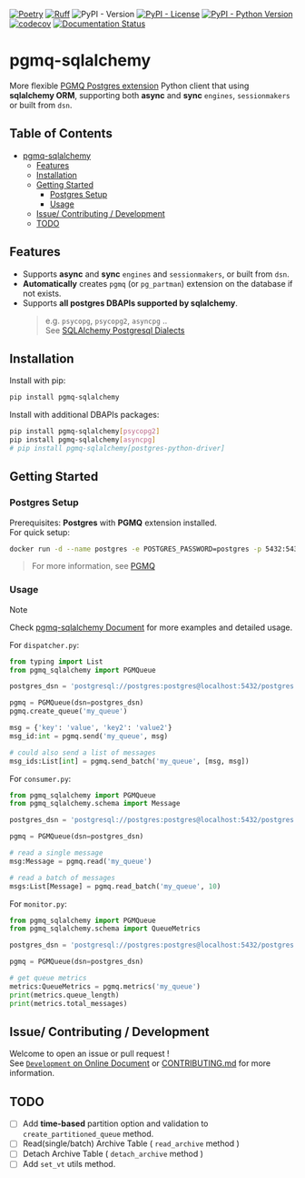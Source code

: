 [![Poetry](https://img.shields.io/endpoint?url=https://python-poetry.org/badge/v0.json)](https://python-poetry.org/)
[![Ruff](https://img.shields.io/endpoint?url=https://raw.githubusercontent.com/astral-sh/ruff/main/assets/badge/v2.json)](https://github.com/astral-sh/ruff)
![PyPI - Version](https://img.shields.io/pypi/v/pgmq-sqlalchemy)
[![PyPI - License](https://img.shields.io/pypi/l/pgmq-sqlalchemy.svg)](https://github.com/jason810496/pgmq-sqlalchemy/blob/main/LICENSE)
[![PyPI - Python Version](https://img.shields.io/pypi/pyversions/pgmq-sqlalchemy.svg)](https://pypi.python.org/pypi/pgmq-sqlalchemy)
[![codecov](https://codecov.io/gh/jason810496/pgmq-sqlalchemy/graph/badge.svg?token=C5ZVZCW7TE)](https://codecov.io/gh/jason810496/pgmq-sqlalchemy)
[![Documentation Status](https://readthedocs.org/projects/pgmq-sqlalchemy/badge/?version=latest)](https://pgmq-sqlalchemy.readthedocs.io/en/latest/?badge=latest)


# pgmq-sqlalchemy

More flexible [PGMQ Postgres extension](https://github.com/tembo-io/pgmq) Python client that using **sqlalchemy ORM**, supporting both **async** and **sync** `engines`, `sessionmakers` or built from `dsn`.

## Table of Contents

* [pgmq-sqlalchemy](#pgmq-sqlalchemy)
   * [Features](#features)
   * [Installation](#installation)
   * [Getting Started](#getting-started)
      * [Postgres Setup](#postgres-setup)
      * [Usage](#usage)
   * [Issue/ Contributing / Development](#issue-contributing--development)
   * [TODO](#todo)


## Features

- Supports **async** and **sync** `engines` and `sessionmakers`, or built from `dsn`.
- **Automatically** creates `pgmq` (or `pg_partman`) extension on the database if not exists.
- Supports **all postgres DBAPIs supported by sqlalchemy**.
    > e.g. `psycopg`, `psycopg2`, `asyncpg` .. <br>
    > See [SQLAlchemy Postgresql Dialects](https://docs.sqlalhttps://docs.sqlalchemy.org/en/20/dialects/postgresql.html)

## Installation

Install with pip:

```bash
pip install pgmq-sqlalchemy
```

Install with additional DBAPIs packages:

```bash
pip install pgmq-sqlalchemy[psycopg2]
pip install pgmq-sqlalchemy[asyncpg]
# pip install pgmq-sqlalchemy[postgres-python-driver]
```

## Getting Started

### Postgres Setup

Prerequisites: **Postgres** with **PGMQ** extension installed. <br>
For quick setup: 
```bash
docker run -d --name postgres -e POSTGRES_PASSWORD=postgres -p 5432:5432 quay.io/tembo/pg16-pgmq:latest
```
> For more information, see [PGMQ](https://github.com/tembo-io/pgmq)

### Usage

> [!NOTE]  
> Check [pgmq-sqlalchemy Document](https://pgmq-sqlalchemy-python.readthedocs.io/en/latest/) for more examples and detailed usage.


For `dispatcher.py`:
```python
from typing import List
from pgmq_sqlalchemy import PGMQueue

postgres_dsn = 'postgresql://postgres:postgres@localhost:5432/postgres'

pgmq = PGMQueue(dsn=postgres_dsn)
pgmq.create_queue('my_queue')

msg = {'key': 'value', 'key2': 'value2'}
msg_id:int = pgmq.send('my_queue', msg)

# could also send a list of messages
msg_ids:List[int] = pgmq.send_batch('my_queue', [msg, msg])
```

For `consumer.py`:
```python
from pgmq_sqlalchemy import PGMQueue
from pgmq_sqlalchemy.schema import Message

postgres_dsn = 'postgresql://postgres:postgres@localhost:5432/postgres'

pgmq = PGMQueue(dsn=postgres_dsn)

# read a single message
msg:Message = pgmq.read('my_queue')

# read a batch of messages
msgs:List[Message] = pgmq.read_batch('my_queue', 10)
```

For `monitor.py`:
```python
from pgmq_sqlalchemy import PGMQueue
from pgmq_sqlalchemy.schema import QueueMetrics

postgres_dsn = 'postgresql://postgres:postgres@localhost:5432/postgres'

pgmq = PGMQueue(dsn=postgres_dsn)

# get queue metrics
metrics:QueueMetrics = pgmq.metrics('my_queue')
print(metrics.queue_length)
print(metrics.total_messages)
```

## Issue/ Contributing / Development 

Welcome to open an issue or pull request ! <br>
See [`Development` on Online Document](https://pgmq-sqlalchemy-python.readthedocs.io/en/latest/) or [CONTRIBUTING.md](.github/CONTRIBUTING.md) for more information.

## TODO 

- [ ] Add **time-based** partition option and validation to `create_partitioned_queue` method.
- [ ] Read(single/batch) Archive Table ( `read_archive` method )
- [ ] Detach Archive Table ( `detach_archive` method )
- [ ] Add `set_vt` utils method.